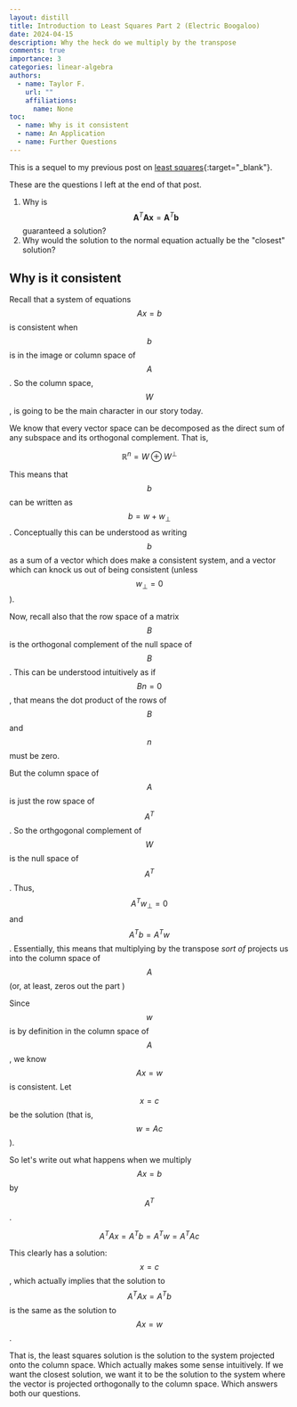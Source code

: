 ```yaml
---
layout: distill
title: Introduction to Least Squares Part 2 (Electric Boogaloo)
date: 2024-04-15
description: Why the heck do we multiply by the transpose
comments: true
importance: 3
categories: linear-algebra
authors:  
  - name: Taylor F.
    url: ""
    affiliations:
      name: None
toc:
  - name: Why is it consistent
  - name: An Application
  - name: Further Questions
---
```


This is a sequel to my previous post on [least squares](../leastsquares/){:target="_blank"}.

These are the questions I left at the end of that post.

1. Why is $$\mathbf{A}^T\mathbf{A}\mathbf{x}=\mathbf{A}^T\mathbf{b}$$ guaranteed a solution?
2. Why would the solution to the normal equation actually be the "closest" solution?

## Why is it consistent

Recall that a system of equations $${A}{x}={b}$$ is consistent when $$b$$ is in the image or column space of $$A$$. So the column space, $$W$$, is going to be the main character in our story today.

We know that every vector space can be decomposed as the direct sum of any subspace and its orthogonal complement. That is,

$$\mathbb{R}^n=W\oplus W^\perp$$

This means that $$b$$ can be written as $$b=w+w_\perp$$. Conceptually this can be understood as writing $$b$$ as a sum of a vector which does make a consistent system, and a vector which can knock us out of being consistent (unless $$w_\perp=0$$).

Now, recall also that the row space of a matrix $$B$$ is the orthogonal complement of the null space of $$B$$. This can be understood intuitively as if $$Bn=0$$, that means the dot product of the rows of $$B$$ and $$n$$ must be zero.

But the column space of $$A$$ is just the row space of $$A^T$$. So the orthgogonal complement of $$W$$ is the null space of $$A^T$$. Thus, $$A^Tw_\perp=0$$ and $$A^Tb=A^Tw$$. Essentially, this means that multiplying by the transpose *sort of* projects us into the column space of $$A$$ (or, at least, zeros out the part )

Since $$w$$ is by definition in the column space of $$A$$, we know $$Ax=w$$ is consistent. Let $$x=c$$ be the solution (that is, $$w=Ac$$).

So let's write out what happens when we multiply $$Ax=b$$ by $$A^T$$.

$$A^TAx=A^Tb=A^Tw=A^TAc$$

This clearly has a solution: $$x=c$$, which actually implies that the solution to $$A^TAx=A^Tb$$ is the same as the solution to $$Ax=w$$.

That is, the least squares solution is the solution to the system projected onto the column space. Which actually makes some sense intuitively. If we want the closest solution, we want it to be the solution to the system where the vector is projected orthogonally to the column space. Which answers both our questions.